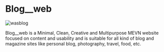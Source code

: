 # Blog__web

![wasblog](https://user-images.githubusercontent.com/56930241/153591968-87f77647-4674-4a76-b40d-1c7ebc88b185.png)

Blog__web is a Minimal, Clean, Creative and Multipurpose MEVN website focused on content and usability and is suitable for all kind of blog and magazine sites like personal blog, photography, travel, food, etc.
